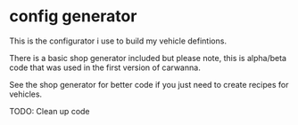 # config generator
This is the configurator i use to build my vehicle defintions. 

There is a basic shop generator included but please note, this is alpha/beta code that was used in the first version of carwanna. 

See the shop generator for better code if you just need to create recipes for vehicles. 

TODO: Clean up code
